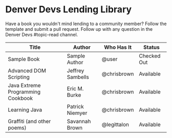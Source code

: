 Denver Devs Lending Library
===========================

Have a book you wouldn't mind lending to a community member? Follow the template and submit a pull request. Follow up with any question in the Denver Devs #topic-read channel.


Title | Author | Who Has It | Status
----- | ------ | ---------- | ------
Sample Book | Sample Author | @user | Checked Out
Advanced DOM Scripting | Jeffrey Sambells | @chrisbrown | Available
Java Extreme Programming Cookbook | Eric M. Burke | @chrisbrown | Available
Learning Java | Patrick Niemyer | @chrisbrown | Available
Graffiti (and other poems) | Savannah Brown | @legittalon | Available
